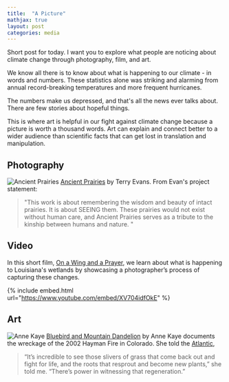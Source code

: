 ```yaml
---
title:  "A Picture"
mathjax: true
layout: post
categories: media
---
```


Short post for today.  I want you to explore what people are noticing about climate change through photography, film, and art.  

We know all there is to know about what is happening to our climate - in words and numbers.  These statistics alone was striking and alarming from annual record-breaking temperatures and more frequent hurricanes.

The numbers make us depressed, and that's all the news ever talks about.  There are few stories about hopeful things.  

This is where art is helpful in our fight against climate change because a picture is worth a thousand words. Art can explain and connect better to a wider audience than scientific facts that can get lost in translation and manipulation.  

## Photography

![Ancient Prairies](https://i0.wp.com/yaleclimateconnections.org/wp-content/uploads/2022/12/1222_KansasPrairie.jpeg?resize=1024%2C909&ssl=1) 
[Ancient Prairies](http://www.terryevansphotography.com/) by Terry Evans.  From Evan's project statement:
> "This work is about remembering the wisdom and beauty of intact prairies. It is about SEEING them. These prairies would not exist without human care, and Ancient Prairies serves as a tribute to the kinship between humans and nature. "

## Video

In this short film, [On a Wing and a Prayer](https://www.youtube.com/watch?v=XV704idfOkE&t=3s), we learn about what is happening to Louisiana's wetlands by showcasing a photographer’s process of capturing these changes. 

{% include embed.html url="https://www.youtube.com/embed/XV704idfOkE" %}


## Art
![Anne Kaye](https://images.squarespace-cdn.com/content/v1/595aac2f4f14bcb374cd98cd/96dc2eee-8d0d-4910-ab3c-59fe83d745c9/AnnaKaye_Bluebird_40x36_watercolor.jpg?format=1500w)
[Bluebird and Mountain Dandelion](https://www.annakayeart.com/) by Anne Kaye documents the wreckage of the 2002 Hayman Fire in Colorado. She told the [Atlantic](https://www.theatlantic.com/ideas/archive/2022/11/eco-artists-climate-change-museum-protests/672185/), 
> “It’s incredible to see those slivers of grass that come back out and fight for life, and the roots that resprout and become new plants,” she told me. “There’s power in witnessing that regeneration.”
